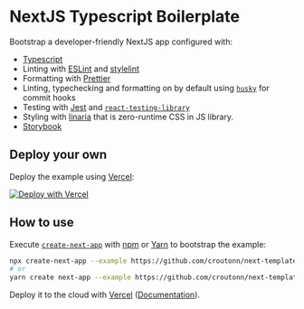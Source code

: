 # NextJS Typescript Boilerplate

Bootstrap a developer-friendly NextJS app configured with:

- [Typescript](https://www.typescriptlang.org/)
- Linting with [ESLint](https://eslint.org/) and [stylelint](https://stylelint.io/)
- Formatting with [Prettier](https://prettier.io/)
- Linting, typechecking and formatting on by default using [`husky`](https://github.com/typicode/husky) for commit hooks
- Testing with [Jest](https://jestjs.io/) and [`react-testing-library`](https://testing-library.com/docs/react-testing-library/intro)
- Styling with [linaria](https://linaria.dev/) that is zero-runtime CSS in JS library.
- [Storybook](https://storybook.js.org/)

## Deploy your own

Deploy the example using [Vercel](https://vercel.com):

[![Deploy with Vercel](https://vercel.com/button)](https://vercel.com/import/project?template=https://github.com/croutonn/next-template/tree/main)

## How to use

Execute [`create-next-app`](https://github.com/vercel/next.js/tree/canary/packages/create-next-app) with [npm](https://docs.npmjs.com/cli/init) or [Yarn](https://yarnpkg.com/lang/en/docs/cli/create/) to bootstrap the example:

```bash
npx create-next-app --example https://github.com/croutonn/next-template with-typescript-eslint-jest-app
# or
yarn create next-app --example https://github.com/croutonn/next-template with-typescript-eslint-jest-app
```

Deploy it to the cloud with [Vercel](https://vercel.com/import) ([Documentation](https://nextjs.org/docs/deployment)).
